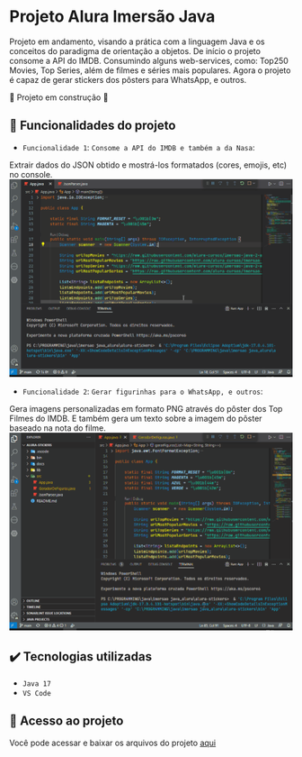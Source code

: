 # Projeto Alura Imersão Java

Projeto em andamento, visando a prática com a linguagem Java e os conceitos do paradigma de orientação a objetos.
De início o projeto consome a API do IMDB. Consumindo alguns web-services, como: Top250 Movies, Top Series, além de filmes e séries mais populares. Agora o projeto é capaz de gerar stickers dos pôsters para WhatsApp, e outros.

:construction: Projeto em construção :construction:

## :hammer: Funcionalidades do projeto

- `Funcionalidade 1`: `Consome a API do IMDB e também a da Nasa`:

Extrair dados do JSON obtido e mostrá-los formatados (cores, emojis, etc) no console.
![Funcionalidade 1](docs/images/gifs/java-console.gif)

- `Funcionalidade 2`: `Gerar figurinhas para o WhatsApp, e outros`:

Gera imagens personalizadas em formato PNG através do pôster dos Top Filmes do IMDB. E também gera um texto sobre a imagem do pôster baseado na nota do filme.
![Funcionalidade 2](docs/images/gifs/java-console-figs.gif)

## ✔️ Tecnologias utilizadas
- `Java 17`
- `VS Code`

## 📁 Acesso ao projeto

Você pode acessar e baixar os arquivos do projeto [aqui](https://github.com/paiva01/alura-stickers/tree/main/src)
